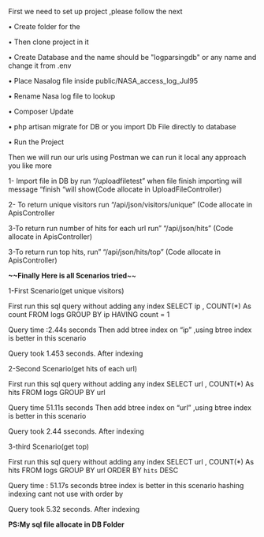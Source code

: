 First we need to set up project ,please follow the next 

•	Create folder for the 

•	Then clone project in it

•	Create Database and the name should be "logparsingdb" or any name and change it from .env

•	Place Nasalog file inside public/NASA_access_log_Jul95 

•	Rename Nasa log file to  lookup

•	Composer Update

•	php artisan migrate for DB or you import Db File directly to database

•	Run the Project


Then we  will run our urls  using Postman we can run it local any approach you like more 

1- Import file in DB by run “/uploadfiletest” when file finish importing will  message “finish “will show(Code allocate in UploadFileController)

2- To return  unique visitors run “/api/json/visitors/unique” (Code allocate in ApisController

3-To return run number of hits for each url run” “/api/json/hits” (Code allocate in ApisController)

3-To return run top hits, run” “/api/json/hits/top” (Code allocate in ApisController)



**~~Finally Here is all Scenarios tried**~~ 

1-First Scenario(get unique visitors)

First run this sql query without adding any index
SELECT ip , COUNT(*) As count FROM logs GROUP BY ip HAVING count = 1

Query time :2.44s seconds
 Then add btree index on “ip” ,using btree index is better in this scenario 

Query took 1.453 seconds. After indexing


2-Second Scenario(get hits of each url)

First run this sql query without adding any index
SELECT url , COUNT(*) As hits FROM logs GROUP BY url 

Query time 51.11s seconds
 Then add btree index on “url” ,using btree index is better in this scenario 


 Query took  2.44 sseconds. After indexing

3-third Scenario(get top)

First run this sql query without adding any index
SELECT url , COUNT(*) As hits FROM logs GROUP BY url ORDER BY `hits` DESC

Query time :  51.17s seconds
 btree index is better in this scenario hashing indexing cant not use with order by


 Query took  5.32 seconds. After indexing


**PS:My sql file allocate in DB Folder**

